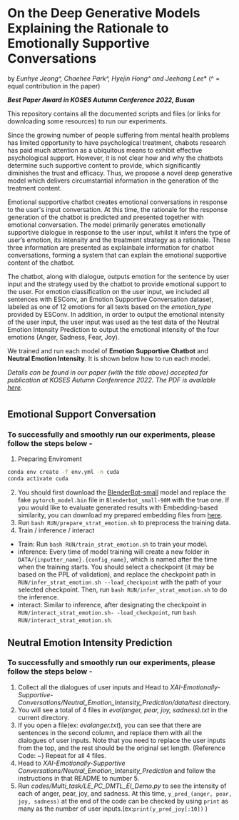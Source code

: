 # On the Deep Generative Models Explaining the Rationale to Emotionally Supportive Conversations

by *Eunhye Jeong^, Chaehee Park^, Hyejin Hong^ and Jeehang Lee** (^ = equal contribution in the paper)

***Best Paper Award in KOSES Autumn Conference 2022, Busan***

This repository contains all the documented scripts and files (or links for downloading some resources) to run our experiments.

Since the growing number of people suffering from mental health problems has limited opportunity to have psychological treatment, chabots research has paid much attention as a ubiquitous means to exhibit effective psychological support. However, it is not clear how and why the chatbots determine such supportive content to provide, which significantly diminishes the trust and efficacy. Thus, we propose a novel deep generative model which delivers circumstantial information in the generation of the treatment content.

Emotional supportive chatbot creates emotional conversations in response to the user's input conversation. At this time, the rationale for the response generation of the chatbot is predicted and presented together with emotional conversation. The model primarily generates emotionally supportive dialogue in response to the user input, whilst it infers the type of user’s emotion, its intensity and the treatment strategy as a rationale. These three information are presented as explainbale information for chatbot conversations, forming a system that can explain the emotional supportive content of the chatbot.

The chatbot, along with dialogue, outputs emotion for the sentence by user input and the strategy used by the chatbot to provide emotional support to the user. For emotion classification on the user input, we included all sentences with ESConv, an Emotion Supportive Conversation dataset, labeled as one of 12 emotions for all texts based on the *emotion_type* provided by ESConv. In addition, in order to output the emotional intensity of the user input, the user input was used as the test data of the Neutral Emotion Intensity Prediction to output the emotional intensity of the four emotions (Anger, Sadness, Fear, Joy).

We trained and run each model of **Emotion Supportive Chatbot** and **Neutral Emotion Intensity**. It is shown below how to run each model.

*Details can be found in our paper (with the title above) accepted for publication at KOSES Autumn Confenrence 2022. The PDF is available [here](https://drive.google.com/file/d/15Q02Gsxfv0eDoLHcsyffxQ0fhC9klhR-/view?usp=sharing).*
#

## Emotional Support Conversation
### To successfully and smoothly run our experiments, please follow the steps below - 

1. Preparing Enviroment
```bash
conda env create -f env.yml -n cuda
conda activate cuda
```
2. You should first download the [BlenderBot-small](https://huggingface.co/facebook/blenderbot_small-90M) model and replace the fake `pytorch_model.bin` file in `Blenderbot_small-90M` with the true one. If you would like to evaluate generated results with Embedding-based similarity, you can download my prepared embedding files from [here](https://1drv.ms/f/s!Aky8v8NZbQx1qj7OlJKcQEJ6qrWm).
3. Run `bash RUN/prepare_strat_emotion.sh` to preprocess the training data.
4. Train / inference / interact
- Train: Run `bash RUN/train_strat_emotion.sh` to train your model.
- inference: Every time of model training will create a new folder in `DATA/{inputter_name}.{config_name}`, which is named after the time when the training starts. You should select a checkpoint (it may be based on the PPL of validation), and replace the checkpoint path in `RUN/infer_strat_emotion.sh --load_checkpoint` with the path of your selected checkpoint. Then, run `bash RUN/infer_strat_emotion.sh` to do the inference.
- interact: Similar to inference, after designating the checkpoint in `RUN/interact_strat_emotion.sh- -load_checkpoint`, run `bash RUN/interact_strat_emotion.sh`.



## Neutral Emotion Intensity Prediction
### To successfully and smoothly run our experiments, please follow the steps below - 

1. Collect all the dialogues of user inputs and Head to *XAI-Emotionally-Supportive-Conversations/Neutral_Emotion_Intensity_Prediction/data/test* directory.
2. You will see a total of 4 files in *eval(anger, pear, joy, sadness).txt* in the current directory.
3. If you open a file(ex: *evalanger.txt*), you can see that there are sentences in the second column, and replace them with all the dialogues of user inputs. Note that you need to replace the user inputs from the top, and the rest should be the original set length. (Reference Code: ~) Repeat for all 4 files.
4. Head to *XAI-Emotionally-Supportive Conversations/Neutral_Emotion_Intensity_Prediction* and follow the instructions in that README to number 5.
5. Run *codes/Multi_task/LE_PC_DMTL_EI_Demo.py* to see the intensity of each of anger, pear, joy, and sadness. At this time, `y_pred_(anger, pear, joy, sadness)` at the end of the code can be checked by using `print` as many as the number of user inputs.(ex:`print(y_pred_joy[:10])` )
